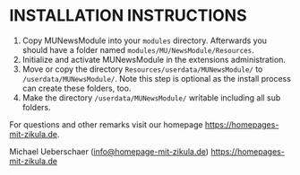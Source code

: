 # INSTALLATION INSTRUCTIONS

1. Copy MUNewsModule into your `modules` directory. Afterwards you should have a folder named `modules/MU/NewsModule/Resources`.
2. Initialize and activate MUNewsModule in the extensions administration.
3. Move or copy the directory `Resources/userdata/MUNewsModule/` to `/userdata/MUNewsModule/`.
   Note this step is optional as the install process can create these folders, too.
4. Make the directory `/userdata/MUNewsModule/` writable including all sub folders.

For questions and other remarks visit our homepage https://homepages-mit-zikula.de.

Michael Ueberschaer (info@homepage-mit-zikula.de)
https://homepages-mit-zikula.de
